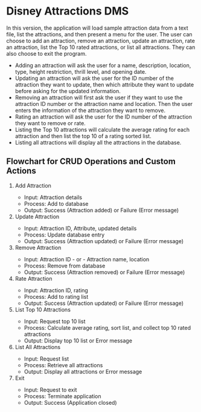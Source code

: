 <h1> Disney Attractions DMS </h1>
<p>In this version, the application will load sample attraction data from a text file, list the attractions, and then present a menu for the user.  The user can choose to add an attraction, remove an attraction, update an attraction, rate an attraction, list the Top 10 rated attractions, or list all attractions. They can also choose to exit the program.</p>
<ul>
<li>Adding an attraction will ask the user for a name, description, location, type, height restriction, thrill level, and opening date.</li>
<li>Updating an attraction will ask the user for the ID number of the attraction they want to update, then which attribute they want to update before asking for the updated information.</li>
<li>Removing an attraction will first ask the user if they want to use the attraction ID number or the attraction name and location. Then the user enters the information of the attraction they want to remove.</li>
<li>Rating an attraction will ask the user for the ID number of the attraction they want to remove or rate.</li>
<li>Listing the Top 10 attractions will calculate the average rating for each attraction and then list the top 10 of a rating sorted list.</li>
<li>Listing all attractions will display all the attractions in the database.</li>
</ul>

<h2>Flowchart for CRUD Operations and Custom Actions</h2>
<ol>
<li>Add Attraction</li>
<ul>
<li>Input: Attraction details</li>
<li>Process: Add to database</li>
<li>Output: Success (Attraction added) or Failure (Error message)</li>
</ul>
<li>Update Attraction</li>
<ul>
<li>Input: Attraction ID, Attribute, updated details</li>
<li>Process: Update database entry</li>
<li>Output: Success (Attraction updated) or Failure (Error message)</li>
</ul>
<li>Remove Attraction</li>
<ul>
<li>Input: Attraction ID - or - Attraction name, location</li>
<li>Process: Remove from database</li>
<li>Output: Success (Attraction removed) or Failure (Error message)</li>
</ul>
<li>Rate Attraction</li>
<ul>
<li>Input: Attraction ID, rating</li>
<li>Process: Add to rating list</li>
<li>Output: Success (Attraction updated) or Failure (Error message)</li>
</ul>
<li>List Top 10 Attractions</li>
<ul>
<li>Input: Request top 10 list</li>
<li>Process: Calculate average rating, sort list, and collect top 10 rated attractions</li>
<li>Output: Display top 10 list or Error message</li>
</ul>
<li>List All Attractions</li>
<ul>
<li>Input: Request list</li>
<li>Process: Retrieve all attractions</li>
<li>Output: Display all attractions or Error message</li>
</ul>
<li>Exit</li>
<ul>
<li>Input: Request to exit</li>
<li>Process: Terminate application</li>
<li>Output: Success (Application closed)</li>
</ul>
</ol>
